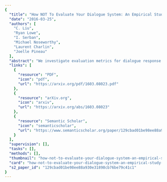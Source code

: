 ```yaml
---
{
  "title": "How NOT To Evaluate Your Dialogue System: An Empirical Study of Unsupervised Evaluation Metrics for Dialogue Response Generation",
  "date": "2016-03-25",
  "authors": [
    "C. Liu",
    "Ryan Lowe",
    "I. Serban",
    "Michael Noseworthy",
    "Laurent Charlin",
    "Joelle Pineau"
  ],
  "abstract": "We investigate evaluation metrics for dialogue response generation systems where supervised labels, such as task completion, are not available. Recent works in response generation have adopted metrics from machine translation to compare a model's generated response to a single target response. We show that these metrics correlate very weakly with human judgements in the non-technical Twitter domain, and not at all in the technical Ubuntu domain. We provide quantitative and qualitative results highlighting specific weaknesses in existing metrics, and provide recommendations for future development of better automatic evaluation metrics for dialogue systems.",
  "links": [
    {
      "resource": "PDF",
      "icon": "pdf",
      "url": "https://arxiv.org/pdf/1603.08023.pdf"
    },
    {
      "resource": "arXiv.org",
      "icon": "arxiv",
      "url": "https://arxiv.org/abs/1603.08023"
    },
    {
      "resource": "Semantic Scholar",
      "icon": "semanticscholar",
      "url": "https://www.semanticscholar.org/paper/129cbad01be98ee88a930e31898cb76be79c41c1"
    }
  ],
  "supervision": [],
  "tasks": [],
  "methods": [],
  "thumbnail": "how-not-to-evaluate-your-dialogue-system-an-empirical-study-of-unsupervised-evaluation-metrics-for-dialogue-response-generation-thumb.jpg",
  "card": "how-not-to-evaluate-your-dialogue-system-an-empirical-study-of-unsupervised-evaluation-metrics-for-dialogue-response-generation-card.jpg",
  "s2_paper_id": "129cbad01be98ee88a930e31898cb76be79c41c1"
}
---
```


